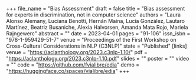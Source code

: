 +++
file_name = "Bias Assessment"
draft = false
title = "Bias assessment for experts in discrimination, not in computer science"
authors = "Laura Alonso Alemany, Luciana Benotti, Hernán Maina, Lucía González, Lautaro Martínez, Beatriz Busaniche, Alexia Halvorsen, Amanda Mata Rojo, Mariela Rajngewerc"
abstract = ""
date = 2023-04-01
pages = "91-106"
issn_isbn = "978-1-959429-51-7"
venue = "Proceedings of the First Workshop on Cross-Cultural Considerations in NLP (C3NLP)"
state = "Published"
[links]
    venue = "https://aclanthology.org/2023.c3nlp-1.10/"
    pdf = "https://aclanthology.org/2023.c3nlp-1.10.pdf"
    slides = ""
    poster = ""
    video = ""
    code = "https://github.com/fvialibre/edia"
    demo = "https://huggingface.co/spaces/vialibre/edia"
+++